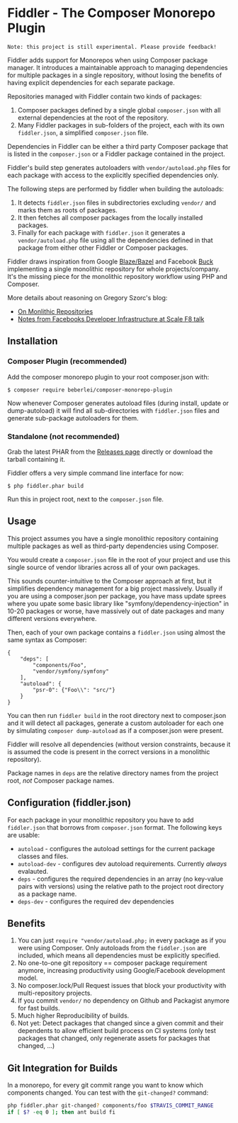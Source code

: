 # Fiddler - The Composer Monorepo Plugin

    Note: this project is still experimental. Please provide feedback!

Fiddler adds support for Monorepos when using Composer package manager. It
introduces a maintainable approach to managing dependencies for multiple
packages in a single repository, without losing the benefits of having explicit
dependencies for each separate package.

Repositories managed with Fiddler contain two kinds of packages:

1. Composer packages defined by a single global `composer.json` with all external dependencies at the root of the repository.
2. Many Fiddler packages in sub-folders of the project, each with its own
   `fiddler.json`, a simplified `composer.json` file.

Dependencies in Fiddler can be either a third party Composer package that
is listed in the ``composer.json`` or a Fiddler package contained in the project.

Fiddler's build step generates autoloaders with `vendor/autoload.php` files for
each package with access to the explicitly specified dependencies only.

The following steps are performed by fiddler when building the autoloads:

1. It detects `fiddler.json` files in subdirectories excluding `vendor/` and marks
   them as roots of packages.
2. It then fetches all composer packages from the locally installed packages.
3. Finally for each package with `fiddler.json` it generates a
   `vendor/autoload.php` file using all the dependencies defined in that
   package from either other Fiddler or Composer packages.

Fiddler draws inspiration from Google [Blaze/Bazel](http://bazel.io/) and
Facebook [Buck](http://facebook.github.io/buck/) implementing a single
monolithic repository for whole projects/company. It's the missing piece for
the monolithic repository workflow using PHP and Composer.

More details about reasoning on Gregory Szorc's blog:

- [On Monlithic Repositories](http://gregoryszorc.com/blog/2014/09/09/on-monolithic-repositories/)
- [Notes from Facebooks Developer Infrastructure at Scale F8 talk](http://gregoryszorc.com/blog/2015/03/28/notes-from-facebook's-developer-infrastructure-at-scale-f8-talk/)

## Installation

### Composer Plugin (recommended)

Add the composer monorepo plugin to your root composer.json with:

    $ composer require beberlei/composer-monorepo-plugin

Now whenever Composer generates autoload files (during install, update or
dump-autoload) it will find all sub-directories with `fiddler.json` files and
generate sub-package autoloaders for them.

### Standalone (not recommended)

Grab the latest PHAR from the [Releases
page](https://github.com/beberlei/fiddler/releases) directly or download the
tarball containing it.

Fiddler offers a very simple command line interface for now:

    $ php fiddler.phar build

Run this in project root, next to the `composer.json` file.

## Usage

This project assumes you have a single monolithic repository containing
multiple packages as well as third-party dependencies using Composer.

You would create a `composer.json` file in the root of your project and use
this single source of vendor libraries across all of your own packages.

This sounds counter-intuitive to the Composer approach at first, but
it simplifies dependency management for a big project massively. Usually
if you are using a composer.json per package, you have mass update sprees
where you upate some basic library like "symfony/dependency-injection" in
10-20 packages or worse, have massively out of date packages and
many different versions everywhere.

Then, each of your own package contains a `fiddler.json` using almost
the same syntax as Composer:

    {
        "deps": [
            "components/Foo",
            "vendor/symfony/symfony"
        ],
        "autoload": {
            "psr-0": {"Foo\\": "src/"}
        }
    }

You can then run `fiddler build` in the root directory next to composer.json and
it will detect all packages, generate a custom autoloader for each one by
simulating `composer dump-autoload` as if a composer.json were present.

Fiddler will resolve all dependencies (without version constraints, because it
is assumed the code is present in the correct versions in a monolithic
repository).

Package names in `deps` are the relative directory names from the project root,
*not* Composer package names.

## Configuration (fiddler.json)

For each package in your monolithic repository you have to add `fiddler.json`
that borrows from `composer.json` format. The following keys are usable:

- `autoload` - configures the autoload settings for the current package classes and files.
- `autoload-dev` - configures dev autoload requirements. Currently *always* evalauted.
- `deps` - configures the required dependencies in an array (no key-value pairs with versions)
  using the relative path to the project root directory as a package name.
- `deps-dev` - configures the required dev dependencies

## Benefits

1. You can just `require "vendor/autoload.php;` in every package as if you were using Composer.
   Only autoloads from the `fiddler.json` are included, which means all dependencies must be explicitly
   specified.
2. No one-to-one git repository == composer package requirement anymore,
   increasing productivity using Google/Facebook development model.
3. No composer.lock/Pull Request issues that block your productivity with multi-repository projects.
4. If you commit `vendor/` no dependency on Github and Packagist anymore for fast builds.
5. Much higher Reproducibility of builds.
6. Not yet: Detect packages that changed since a given commit and their dependents to allow efficient
   build process on CI systems (only test packages that changed, only regenerate assets for packages that changed, ...)

## Git Integration for Builds

In a monorepo, for every git commit range you want to know which components changed.
You can test with the `git-changed?` command:

```bash
php fiddler.phar git-changed? components/foo $TRAVIS_COMMIT_RANGE
if [ $? -eq 0 ]; then ant build fi
```
